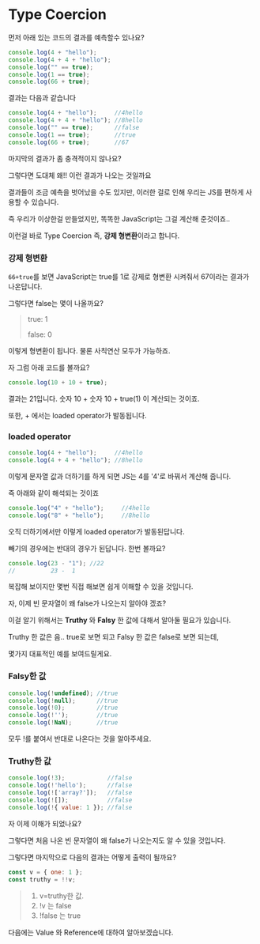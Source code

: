 # Type Coercion

먼저 아래 있는 코드의 결과를 예측할수 있나요?

```javascript
console.log(4 + "hello");
console.log(4 + 4 + "hello");
console.log("" == true);
console.log(1 == true);
console.log(66 + true);
```

결과는 다음과 같습니다

```javascript
console.log(4 + "hello");     //4hello
console.log(4 + 4 + "hello"); //8hello
console.log("" == true);      //false
console.log(1 == true);       //true
console.log(66 + true);       //67
```

마지막의 결과가 좀 충격적이지 않나요? 

그렇다면 도대체 왜!! 이런 결과가 나오는 것일까요

결과들이 조금 예측을 벗어났을 수도 있지만, 이러한 걸로 인해 우리는 JS를 편하게 사용할 수 있습니다. 

즉 우리가 이상한걸 만들었지만,  똑똑한 JavaScript는 그걸 계산해 준것이죠..

이런걸 바로 Type Coercion 즉, **강제 형변환**이라고 합니다.



### 강제 형변환

`66+true`를 보면 JavaScript는 true를 1로 강제로 형변환 시켜줘서 67이라는 결과가 나온답니다.

그렇다면 false는 몇이 나올까요? 

> true: 1
>
> false: 0

이렇게 형변환이 됩니다. 물론 사칙연산 모두가 가능하죠.

자 그럼 아래 코드를 볼까요? 

```javascript
console.log(10 + 10 + true);
```

결과는 21입니다. 숫자 10 + 숫자 10 + true\(1\) 이 계산되는 것이죠. 

또한, + 에서는 loaded operator가 발동됩니다. 

### loaded operator

```javascript
console.log(4 + "hello");     //4hello
console.log(4 + 4 + "hello"); //8hello
```

이렇게 문자열 값과 더하기를 하게 되면 JS는 4를 '4'로 바꿔서 계산해 줍니다. 

즉 아래와 같이 해석되는 것이죠

```javascript
console.log("4" + "hello");     //4hello
console.log("8" + "hello");     //8hello
```

오직 더하기에서만 이렇게 loaded operator가 발동된답니다. 

빼기의 경우에는 반대의 경우가 된답니다. 한번 볼까요?

```javascript
console.log(23 - "1"); //22
//          23 -  1
```

복잡해 보이지만 몇번 직접 해보면 쉽게 이해할 수 있을 것입니다. 

자, 이제 빈 문자열이 왜 false가 나오는지 알아야 겠죠?

이걸 알기 위해서는 **Truthy** 와 **Falsy** 한 값에 대해서 알아둘 필요가 있습니다. 

Truthy 한 값은 음.. true로 보면 되고 Falsy 한 값은 false로 보면 되는데, 

몇가지 대표적인 예를 보여드릴게요.

### Falsy한 값

```javascript
console.log(!undefined); //true
console.log(!null);      //true
console.log(!0);         //true
console.log(!'');        //true
console.log(!NaN);       //true
```

모두 !를 붙여서 반대로 나온다는 것을 알아주세요. 

### Truthy한 값

```javascript
console.log(!3);            //false
console.log(!'hello');      //false
console.log(!['array?']);   //false
console.log(![]);           //false
console.log(!{ value: 1 }); //false
```

자 이제 이해가 되었나요? 

그렇다면 처음 나온 빈 문자열이 왜 false가 나오는지도 알 수 있을 것입니다. 

그렇다면 마지막으로 다음의 결과는 어떻게 출력이 될까요?

```javascript
const v = { one: 1 };
const truthy = !!v;
```

> 1. v=truthy한 값. 
> 2. !v 는 false
> 3. !false 는 true

다음에는 Value 와 Reference에 대하여 알아보겠습니다. 

